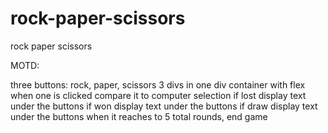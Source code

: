 # rock-paper-scissors

rock paper scissors

MOTD:

three buttons: rock, paper, scissors
    3 divs in one div container with flex
when one is clicked compare it to computer selection
if lost display text under the buttons
if won display text under the buttons
if draw display text under the buttons
when it reaches to 5 total rounds, end game